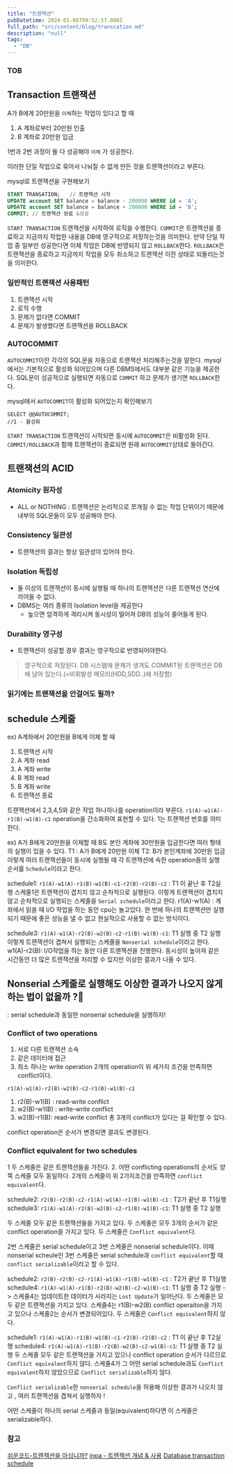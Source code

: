 ```yaml
---
title: "트랜잭션"
pubDatetime: 2024-01-06T09:52:57.000Z
full_path: "src/content/blog/transcation.md"
description: "null"
tags: 
  - "DB"
---
```


### TOB
## Transaction 트랜잭션

A가 B에게 20만원을 `이체`하는 작업이 있다고 할 때

1. A 계좌로부터 20만원 인출
2. B 계좌로 20만원 입금

1번과 2번 과정이 둘 다 성공해야 `이체` 가 성공한다. 

이러한 단일 작업으로 묶어서 나눠질 수 없게 만든 것을 트랜잭션이라고 부른다.

mysql로 트랜잭션을 구현해보기

```sql
START TRANSATION;   // 트랜잭션 시작
UPDATE account SET balance = balance - 200000 WHERE id = 'A'; 
UPDATE account SET balance = balance + 200000 WHERE id = 'B';
COMMIT; // 트랜잭션 완료 &성공
```
`START TRANSACTION` 트랜잭션을 시작하여 로직을 수행한다.
`COMMIT`은 트랜잭션을 종료하고 지금까지 작업한 내용을 DB에 영구적으로 저장하는것을 의미한다.
만약 단일 작업 중 일부만 성공한다면 이체 작업은 DB에 반영되지 않고 `ROLLBACK`한다.
`ROLLBACK`은 트랜잭션을 종료하고 지금까지 작업을 모두 취소하고 트랜잭션 이전 상태로 되돌리는것을 의미한다.

### 일반적인 트랜잭션 사용패턴
1. 트랜잭션 시작
2. 로직 수행
3. 문제가 없다면 COMMIT
4. 문제가 발생했다면 트랜잭션을 ROLLBACK

### AUTOCOMMIT
`AUTOCOMMIT`이란 각각의 SQL문을 자동으로 트랜잭션 처리해주는것을 말한다. mysql에서는 기본적으로 활성화 되어있으며 다른 DBMS에서도 대부분 같은 기능을 제공한다.
SQL문이 성공적으로 실행되면 자동으로  `COMMIT` 하고 문제가 생기면 `ROLLBACK`한다.

mysql에서 `AUTOCOMMIT`이 활성화 되어있는지 확인해보기
```mysql
SELECT @@AUTOCOMMIT;
//1 - 활성화 
```
`START TRANSACTION` 트랜잭션이 시작되면 동시에 `AUTOCOMMIT`은 비활성화 된다.
`COMMIT/ROLLBACK`과 함께 트랜잭션이 종료되면 원래 `AUTOCOMMIT`상태로 돌아간다.


## 트랜잭션의 ACID
### Atomicity 원자성
- ALL or NOTHING : 트랜잭션은 논리적으로 쪼개질 수 없는 작업 단위이기 때문에 내부의 SQL문들이 모두 성공해야 한다.
### Consistency 일관성
- 트랜잭션의 결과는 항상 일관성이 있어야 한다. 

### Isolation 독립성
- 둘 이상의 트랜잭션이 동시에 실행될 때 하나의 트랜잭션은 다른 트랜잭션 연산에 끼어들 수 없다.
- DBMS는 여러 종류의 Isolation level을 제공한다
   - 높으면 엄격하게 격리시켜 동시성이 떨어져 DB의 성능이 줄어들게 된다.
### Durability 영구성
- 트랜잭션이 성공할 경우 결과는 영구적으로 반영되어야한다.
> 영구적으로 저장된다.
DB 시스템에 문제가 생겨도 COMMIT된 트랜잭션은 DB에 남아 있는다.(=비휘발성 메모리(HDD,SDD..)에 저장함)
### 읽기에는 트랜잭션을 안걸어도 될까?

## schedule 스케줄

ex) A계좌에서 20만원을 B에게 이체 할 때 

1. 트랜잭션 시작
2. A 계좌  read
3. A 계좌 write
4. B 계좌 read
5. B 계좌 write
6. 트랜잭션 종료

트랜잭션에서  2,3,4,5와 같은 작업 하나하나를 operation이라 부른다.
`r1(A)-w1(A)-r1(B)-w1(B)-c1` 
operation을 간소화하여 표현할 수 있다. 1는 트랜잭션 번호를 의미한다. 


ex) A가 B에게 20만원을 이체할 때 B도 본인 계좌에 30만원을 입금한다면 여러 형태의 실행이 있을 수 있다.
T1 : A가 B에게 20만원 이체
T2:  B가 본인계좌에 30만원 입금
이렇게 여러 트랜잭션들이 동시에 실행될 때 각 트랜잭션에 속한 operation들의 실행 순서를 `Schedule`이라고 한다.

schedule1: `r1(A)-w1(A)-r1(B)-w1(B)-c1-r2(B)-r2(B)-c2`  : T1 이 끝난 후  T2실행
스케줄1은 트랜잭션이 겹치지 않고 순차적으로 실행된다.
이렇게 트랜잭션이 겹치지 않고 순차적으로  실행되는 스케줄을 `Serial schedule`이라고 한다.
r1(A)-w1(A) : 계좌에서 읽을 때 I/O 작업을 하는 동안  cpu는 놀고있다.
한 번에 하나의 트랜잭션만 실행되기 때문에 좋은 성능을 낼 수 없고 현실적으로 사용할 수 없는 방식이다.

schedule3: `r1(A)-w1(A)-r2(B)-w2(B)-c2-r1(B)-w1(B)-c1`: T1 실행 중 T2 실행
이렇게 트랜잭션이 겹쳐서 실행되는 스케줄을 `Nonserial schedule`이라고 한다.
w1(A)-r2(B): I/O작업을 하는 동안 다른 트랜잭션을 진행한다.
동시성이 높아져 같은 시간동안 더 많은 트랜잭션을 처리할 수 있지만 이상한 결과가 나올 수 있다.

## Nonserial 스케줄로 실행해도 이상한 결과가 나오지 않게 하는 법이 없을까 ?🧐
: serial schedule과 동일한 nonserial schedule을 실행하자! 
### Conflict of two operations
1. 서로 다른 트랜잭션 소속
2. 같은 데이터에 접근
3. 최소 하나는 write operation
2개의 operation이 위 세가지 조건을 만족하면 conflict이다.

`r1(A)-w1(A)-r2(B)-w2(B)-c2-r1(B)-w1(B)-c1`
1. r2(B)-w1(B) : read-write conflict
2. w2(B)-w1(B) : write-write conflict
3. w2(B)-r1(B): read-write conflict
총 3개의 conflict가 있다는 걸 확인할 수 있다.

conflict operation은 순서가 변경되면 결과도 변경된다.

### Conflict equivalent for two schedules
1 두 스케줄은 같은 트랜잭션들을 가진다.
2. 어떤 conflicting operations의 순서도 양쪽 스케줄 모두 동일하다.
2개의 스케줄이 위 2가지조건을 만족하면 `conflict equivalent`다.

schedule2: `r2(B)-r2(B)-c2-r1(A)-w1(A)-r1(B)-w1(B)-c1`  : T2가 끝난 후  T1실행
schedule3: `r1(A)-w1(A)-r2(B)-w2(B)-c2-r1(B)-w1(B)-c1`: T1 실행 중 T2 실행

두 스케줄 모두 같은 트랜잭션들을 가지고 있다.
두 스케줄은 모두 3개의 순서가 같은 conflict operation을 가지고 있다.
두 스케줄은 `Conflict equivalent`다.

2번 스케줄은 serial schedule이고 3번 스케줄은 nonserial schedule이다.
이때 nonserial scheule인 3번 스케줄은 serial schedule과 `conflict equivalent`할 때 `conflict serializable`이라고 할 수 있다.

schedule2: `r2(B)-r2(B)-c2-r1(A)-w1(A)-r1(B)-w1(B)-c1`  : T2가 끝난 후  T1실행
schedule4: `r1(A)-w1(A)-r1(B)-r2(B)-w2(B)-c2-w1(B)-c1`: T1 실행 중 T2 실행
-> 스케줄4는 업데이트한 데이터가 사라지는 `Lost Update`가 일어난다.
두 스케줄은 모두 같은 트랜잭션을 가지고 있다.
스케줄4는 r1(B)-w2(B) conflict operaiton을 가지고 있으나 스케줄2는 순서가 변경되어있다.
두 스케줄은 `Conflict equivalent`하지 않다.

schedule1: `r1(A)-w1(A)-r1(B)-w1(B)-c1-r2(B)-r2(B)-c2`  : T1 이 끝난 후  T2실행
schedule4: `r1(A)-w1(A)-r1(B)-r2(B)-w2(B)-c2-w1(B)-c1`: T1 실행 중 T2 실행
두 스케줄 모두 같은 트랜잭션을 가지고 있으나 conflict operation 순서가 다르므로 `Conflict equivalent`하지 않다.
스케줄4가 그 어떤 serial schedule과도 `Conflict equivalent`하지 않았으므로 `Conflict serializable`하지 않다.


`Conflict serializable`한 `nonserial schedule`을 허용해 이상한 결과가 나오지 않고 , 여러 트랜잭션을 겹쳐서 실행하자 !

어떤 스케줄이 하나의 serial 스케줄과 동일(equivalent)하다면 이 스케줄은 serializable하다.
### 참고
[쉬운코드-트랜잭션을 아십니까?](https://www.youtube.com/watch?v=sLJ8ypeHGlM&list=PLcXyemr8ZeoREWGhhZi5FZs6cvymjIBVe&index=14)
[inpa - 트랜잭션 개념 & 사용](https://inpa.tistory.com/entry/MYSQL-%F0%9F%93%9A-%ED%8A%B8%EB%9E%9C%EC%9E%AD%EC%85%98Transaction-%EC%9D%B4%EB%9E%80-%F0%9F%92%AF-%EC%A0%95%EB%A6%AC)
[Database transaction schedule](https://en.wikipedia.org/wiki/Database_transaction_schedule)
